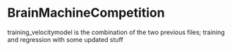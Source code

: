 # BrainMachineCompetition

training_velocitymodel is the combination of the two previous files; training and regression with some updated stuff

